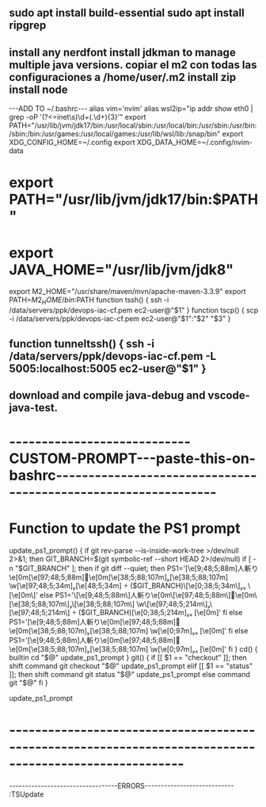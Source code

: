 sudo apt install build-essential
sudo apt install ripgrep
---------------------------------
install any nerdfont
install jdkman to manage multiple java versions.
copiar el m2 con todas las configuraciones a /home/user/.m2
install zip
install node
--------------------------------
---ADD TO ~/.bashrc---
alias vim='nvim'
alias wsl2ip="ip addr show eth0 | grep -oP '(?<=inet\s)\d+(\.\d+){3}'"
export PATH="/usr/lib/jvm/jdk17/bin:/usr/local/sbin:/usr/local/bin:/usr/sbin:/usr/bin:/sbin:/bin:/usr/games:/usr/local/games:/usr/lib/wsl/lib:/snap/bin"
export XDG_CONFIG_HOME=~/.config
export XDG_DATA_HOME=~/.config/nvim-data
# export PATH="/usr/lib/jvm/jdk17/bin:$PATH"
# export JAVA_HOME="/usr/lib/jvm/jdk8"
export M2_HOME="/usr/share/maven/mvn/apache-maven-3.3.9"
export PATH=$M2_HOME/bin:$PATH
function tssh() {
  ssh -i /data/servers/ppk/devops-iac-cf.pem ec2-user@"$1"
}
function tscp() {
  scp -i /data/servers/ppk/devops-iac-cf.pem ec2-user@"$1":"$2" "$3"
}

function tunneltssh() {
  ssh -i /data/servers/ppk/devops-iac-cf.pem -L 5005:localhost:5005 ec2-user@"$1"
}
--------------------------------------
download and compile java-debug and vscode-java-test.
--------------------------------------
# ----------------------------CUSTOM-PROMPT---paste-this-on-bashrc---------------------------------------------------------------
# Function to update the PS1 prompt
update_ps1_prompt() {
    if git rev-parse --is-inside-work-tree >/dev/null 2>&1; then
        GIT_BRANCH=$(git symbolic-ref --short HEAD 2>/dev/null)
        if [ -n "$GIT_BRANCH" ]; then
          if git diff --quiet; then
             PS1='\[\e[9;48;5;88m\]人斬り\e[0m\[\e[97;48;5;88m\]👹\e[0m\[\e[38;5;88;107m\]\[\e[38;5;88;107m\] \w\[\e[97;48;5;34m\]\[\e[48;5;34m\]  ($GIT_BRANCH)\[\e[0;38;5;34m\] \[\e[0m\]'           
          else
             PS1='\[\e[9;48;5;88m\]人斬り\e[0m\[\e[97;48;5;88m\]👹\e[0m\[\e[38;5;88;107m\]\[\e[38;5;88;107m\] \w\[\e[97;48;5;214m\]\[\e[97;48;5;214m\]  ($GIT_BRANCH)\[\e[0;38;5;214m\] \[\e[0m\]'
          fi
        else
          PS1='\[\e[9;48;5;88m\]人斬り\e[0m\[\e[97;48;5;88m\]👹\e[0m\[\e[38;5;88;107m\]\[\e[38;5;88;107m\] \w\[\e[0;97m\] \[\e[0m\]'
        fi
    else
      PS1='\[\e[9;48;5;88m\]人斬り\e[0m\[\e[97;48;5;88m\]👹\e[0m\[\e[38;5;88;107m\]\[\e[38;5;88;107m\] \w\[\e[0;97m\] \[\e[0m\]'
    fi
}
cd() {
    builtin cd "$@"
    update_ps1_prompt
}
git() {
    if [[ $1 == "checkout" ]]; then
        shift
        command git checkout "$@"
        update_ps1_prompt
    elif [[ $1 == "status" ]]; then
        shift
        command git status "$@"
        update_ps1_prompt
    else
        command git "$@"
    fi
}

update_ps1_prompt
# -------------------------------------------------------------------------------------------------------
----------------------------------ERRORS----------------------------
:TSUpdate

